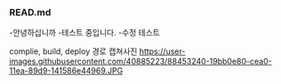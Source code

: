 ### READ.md

-안녕하십니까
-테스트 중입니다.
-수정 테스트


complie, build, deploy 경로 캡쳐사진
https://user-images.githubusercontent.com/40885223/88453240-19bb0e80-cea0-11ea-89d9-141586e44969.JPG

